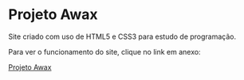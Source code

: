 # Projeto Awax

Site criado com uso de HTML5 e CSS3 para estudo de programação.

Para ver o funcionamento do site, clique no link em anexo:

[Projeto Awax](https://milenaxaviern.github.io/Projeto-Awax/)


